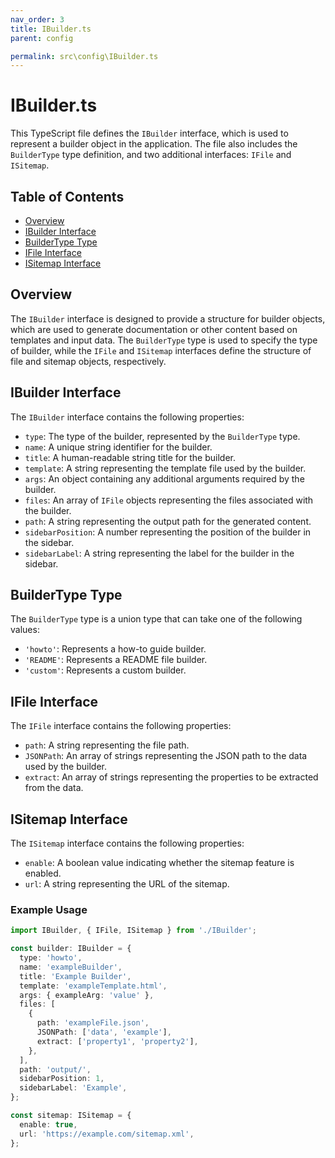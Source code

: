 ```yaml
---
nav_order: 3
title: IBuilder.ts
parent: config

permalink: src\config\IBuilder.ts
---
```


# IBuilder.ts

This TypeScript file defines the `IBuilder` interface, which is used to represent a builder object in the application. The file also includes the `BuilderType` type definition, and two additional interfaces: `IFile` and `ISitemap`.

## Table of Contents

- [Overview](#overview)
- [IBuilder Interface](#ibuilder-interface)
- [BuilderType Type](#buildertype-type)
- [IFile Interface](#ifile-interface)
- [ISitemap Interface](#isitemap-interface)

## Overview

The `IBuilder` interface is designed to provide a structure for builder objects, which are used to generate documentation or other content based on templates and input data. The `BuilderType` type is used to specify the type of builder, while the `IFile` and `ISitemap` interfaces define the structure of file and sitemap objects, respectively.

## IBuilder Interface

The `IBuilder` interface contains the following properties:

- `type`: The type of the builder, represented by the `BuilderType` type.
- `name`: A unique string identifier for the builder.
- `title`: A human-readable string title for the builder.
- `template`: A string representing the template file used by the builder.
- `args`: An object containing any additional arguments required by the builder.
- `files`: An array of `IFile` objects representing the files associated with the builder.
- `path`: A string representing the output path for the generated content.
- `sidebarPosition`: A number representing the position of the builder in the sidebar.
- `sidebarLabel`: A string representing the label for the builder in the sidebar.

## BuilderType Type

The `BuilderType` type is a union type that can take one of the following values:

- `'howto'`: Represents a how-to guide builder.
- `'README'`: Represents a README file builder.
- `'custom'`: Represents a custom builder.

## IFile Interface

The `IFile` interface contains the following properties:

- `path`: A string representing the file path.
- `JSONPath`: An array of strings representing the JSON path to the data used by the builder.
- `extract`: An array of strings representing the properties to be extracted from the data.

## ISitemap Interface

The `ISitemap` interface contains the following properties:

- `enable`: A boolean value indicating whether the sitemap feature is enabled.
- `url`: A string representing the URL of the sitemap.

### Example Usage

```typescript
import IBuilder, { IFile, ISitemap } from './IBuilder';

const builder: IBuilder = {
  type: 'howto',
  name: 'exampleBuilder',
  title: 'Example Builder',
  template: 'exampleTemplate.html',
  args: { exampleArg: 'value' },
  files: [
    {
      path: 'exampleFile.json',
      JSONPath: ['data', 'example'],
      extract: ['property1', 'property2'],
    },
  ],
  path: 'output/',
  sidebarPosition: 1,
  sidebarLabel: 'Example',
};

const sitemap: ISitemap = {
  enable: true,
  url: 'https://example.com/sitemap.xml',
};
```
